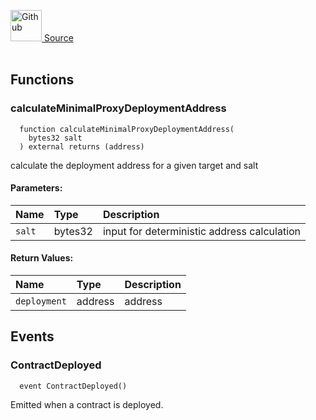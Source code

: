 <a href="https://github.com/solace-fi/solace-core/blob/main/contracts/interfaces/utils/ICloneable.sol"><img src="/img/github.svg" alt="Github" width="50px"/> Source</a><br/><br/>




## Functions
### calculateMinimalProxyDeploymentAddress
```solidity
  function calculateMinimalProxyDeploymentAddress(
    bytes32 salt
  ) external returns (address)
```
calculate the deployment address for a given target and salt


#### Parameters:
| Name | Type | Description                                                          |
| :--- | :--- | :------------------------------------------------------------------- |
| `salt` | bytes32 | input for deterministic address calculation |

#### Return Values:
| Name                           | Type          | Description                                                                  |
| :----------------------------- | :------------ | :--------------------------------------------------------------------------- |
| `deployment` | address | address |

## Events
### ContractDeployed
```solidity
  event ContractDeployed()
```
Emitted when a contract is deployed.


